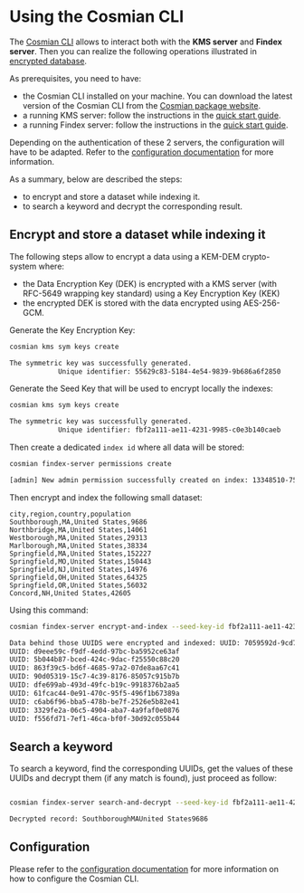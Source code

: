 # Using the Cosmian CLI

The [Cosmian CLI](../cosmian_cli/index.md) allows to interact both with the
**KMS server** and **Findex server**. Then you can realize the following operations
illustrated in [encrypted database](./database.md#how-to-securely-index-new-data).

As prerequisites, you need to have:

- the Cosmian CLI installed on your machine. You can download the latest version of the Cosmian CLI from the [Cosmian package website](https://package.cosmian.com/cli).
- a running KMS server: follow the instructions in the [quick start guide](../key_management_system/installation/installation_getting_started.md/).
- a running Findex server: follow the instructions in the [quick start guide](./quick_start.md).

Depending on the authentication of these 2 servers, the configuration will have to be adapted. Refer to the [configuration documentation](../cosmian_cli/configuration.md) for more information.

As a summary, below are described the steps:

- to encrypt and store a dataset while indexing it.
- to search a keyword and decrypt the corresponding result.

## Encrypt and store a dataset while indexing it

The following steps allow to encrypt a data using a KEM-DEM crypto-system where:

- the Data Encryption Key (DEK) is encrypted with a KMS server (with RFC-5649 wrapping key standard) using a Key Encryption Key (KEK)
- the encrypted DEK is stored with the data encrypted using AES-256-GCM.

Generate the Key Encryption Key:

```sh
cosmian kms sym keys create

The symmetric key was successfully generated.
            Unique identifier: 55629c83-5184-4e54-9839-9b686a6f2850
```

Generate the Seed Key that will be used to encrypt locally the indexes:

```sh
cosmian kms sym keys create

The symmetric key was successfully generated.
            Unique identifier: fbf2a111-ae11-4231-9985-c0e3b140caeb
```

Then create a dedicated `index id` where all data will be stored:

```sh
cosmian findex-server permissions create

[admin] New admin permission successfully created on index: 13348510-75cd-436e-a9ff-60de66cac0d0
```

Then encrypt and index the following small dataset:

```csv
city,region,country,population
Southborough,MA,United States,9686
Northbridge,MA,United States,14061
Westborough,MA,United States,29313
Marlborough,MA,United States,38334
Springfield,MA,United States,152227
Springfield,MO,United States,150443
Springfield,NJ,United States,14976
Springfield,OH,United States,64325
Springfield,OR,United States,56032
Concord,NH,United States,42605
```

Using this command:

```sh
cosmian findex-server encrypt-and-index --seed-key-id fbf2a111-ae11-4231-9985-c0e3b140caeb --index-id 13348510-75cd-436e-a9ff-60de66cac0d0 --csv test_data/datasets/smallpop.csv --kek-id 55629c83-5184-4e54-9839-9b686a6f2850

Data behind those UUIDS were encrypted and indexed: UUID: 7059592d-9cd7-46d6-9e4d-b26436430942
UUID: d9eee59c-f9df-4edd-97bc-ba5952ce63af
UUID: 5b044b87-bced-424c-9dac-f25550c88c20
UUID: 863f39c5-bd6f-4685-97a2-07de8aa67c41
UUID: 90d05319-15c7-4c39-8176-85057c915b7b
UUID: dfe699ab-493d-49fc-b19c-9918376b2aa5
UUID: 61fcac44-0e91-470c-95f5-496f1b67389a
UUID: c6ab6f96-bba5-478b-be7f-2526e5b82e41
UUID: 3329fe2a-06c5-4904-aba7-4a9faf0e0876
UUID: f556fd71-7ef1-46ca-bf0f-30d92c055b44
```

## Search a keyword

To search a keyword, find the corresponding UUIDs, get the values of these UUIDs and decrypt them (if any match is found), just proceed as follow:

```sh

cosmian findex-server search-and-decrypt --seed-key-id fbf2a111-ae11-4231-9985-c0e3b140caeb --index-id 13348510-75cd-436e-a9ff-60de66cac0d0 --kek-id 55629c83-5184-4e54-9839-9b686a6f2850 --keyword Southborough

Decrypted record: SouthboroughMAUnited States9686
```

## Configuration

Please refer to the [configuration documentation](../cosmian_cli/configuration.md) for more information on how to configure the Cosmian CLI.
